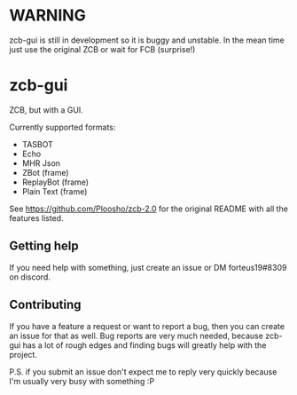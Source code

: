 # WARNING

zcb-gui is still in development so it is buggy and unstable. In the mean time just use the original ZCB or wait for FCB (surprise!)

#  zcb-gui

ZCB, but with a GUI.

Currently supported formats:
- TASBOT
- Echo
- MHR Json
- ZBot (frame)
- ReplayBot (frame)
- Plain Text (frame)

See https://github.com/Ploosho/zcb-2.0 for the original README with all the features listed.

## Getting help
If you need help with something, just create an issue or DM forteus19#8309 on discord.

## Contributing
If you have a feature a request or want to report a bug, then you can create an issue for that as well. Bug reports are very much needed, because zcb-gui has a lot of rough edges and finding bugs will greatly help with the project.

P.S. if you submit an issue don't expect me to reply very quickly because I'm usually very busy with something :P
